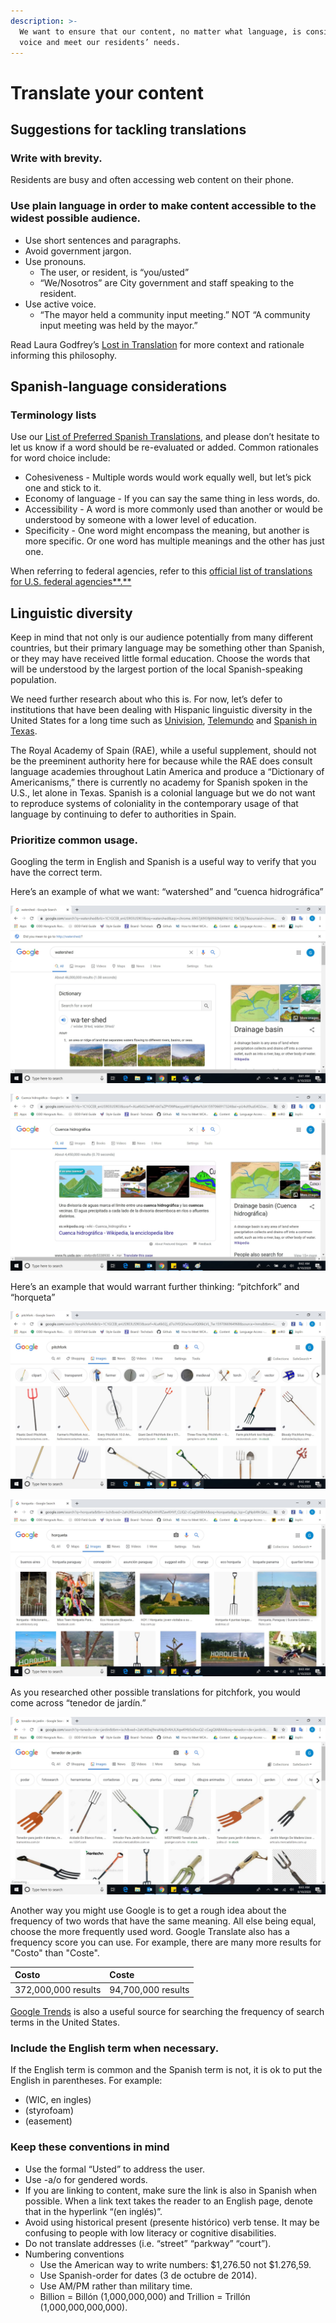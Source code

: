 ```yaml
---
description: >-
  We want to ensure that our content, no matter what language, is consistent in
  voice and meet our residents’ needs.
---
```


# Translate your content

## Suggestions for tackling translations

### Write with brevity. 

Residents are busy and often accessing web content on their phone. 

### Use plain language in order to make content accessible to the widest possible audience. 

* Use short sentences and paragraphs.
* Avoid government jargon.
* Use pronouns.
  * The user, or resident, is “you/usted”
  * “We/Nosotros” are City government and staff speaking to the resident.
* Use active voice.
  * “The mayor held a community input meeting.” NOT “A community input meeting was held by the mayor.”

Read Laura Godfrey’s [Lost in Translation](https://digital.gov/2012/10/01/automated-translation-good-solution-or-not/) for more context and rationale informing this philosophy.

## **Spanish-language considerations**

### Terminology lists

Use our [List of Preferred Spanish Translations](https://docs.google.com/spreadsheets/d/1gEyX6ayn1TW7CQxngsMT9pej-egMWxCtxAzRWXAeLfM/edit#gid=0), and please don’t hesitate to let us know if a word should be re-evaluated or added. Common rationales for word choice include:

* Cohesiveness - Multiple words would work equally well, but let’s pick one and stick to it.
* Economy of language - If you can say the same thing in less words, do.
* Accessibility - A word is more commonly used than another or would be understood by someone with a lower level of education.
* Specificity - One word might encompass the meaning, but another is more specific. Or one word has multiple meanings and the other has just one.

When referring to federal agencies, refer to this [official list of translations for U.S. federal agencies**.**](https://www.usa.gov/style-guide/spanish-translations-departments-agencies)

## Linguistic diversity[ ](https://www.usa.gov/style-guide/spanish-translations-departments-agencies)

Keep in mind that not only is our audience potentially from many different countries, but  their primary language may be something other than Spanish, or they may have received little formal education. Choose the words that will be understood by the largest portion of the local Spanish-speaking population.

We need further research about who this is. For now, let’s defer to institutions that have been dealing with Hispanic linguistic diversity in the United States for a long time such as [Univision](http://univision.com), [Telemundo](http://telemundo.com) and [Spanish in Texas](https://spanishintexas.org/). 

The Royal Academy of Spain \(RAE\), while a useful supplement, should not be the preeminent authority here for because while the RAE does consult language academies throughout Latin America and produce a “Dictionary of Americanisms,” there is currently no academy for Spanish spoken in the U.S., let alone in Texas. Spanish is a colonial language but we do not want to reproduce systems of coloniality in the contemporary usage of that language by continuing to defer to authorities in Spain.

### Prioritize common usage.

Googling the term in English and Spanish is a useful way to verify that you have the correct term.

Here’s an example of what we want: “watershed” and “cuenca hidrográfica”

![search results for &quot;watershed&quot;](.gitbook/assets/watershed.jpg)

![search results for &#x201C;cuenca hidrogr&#xE1;fica&#x201D;](.gitbook/assets/cuenca.jpg)

Here’s an example that would warrant further thinking: “pitchfork” and “horqueta”

![search results for &quot;pitchfork&quot;](.gitbook/assets/pitchfork.jpg)

![search results for &quot;horqueta&quot;](.gitbook/assets/horqueta.jpg)

As you researched other possible translations for pitchfork, you would come across “tenedor de jardín.” 

![search results for &#x201C;tenedor de jard&#xED;n.&#x201D; ](.gitbook/assets/tenedor-de-jardin.jpg)

Another way you might use Google is to get a rough idea about the frequency of two words that have the same meaning. All else being equal, choose the more frequently used word. Google Translate also has a frequency score you can use.  For example, there are many more results for "Costo" than "Coste".

| **Costo**  | Coste |
| :--- | :--- |
| 372,000,000 results | 94,700,000 results |

[Google Trends](https://trends.google.com/trends/) is also a useful source for searching the frequency of search terms in the United States.

### Include the English term when necessary.

If the English term is common and the Spanish term is not, it is ok to put the English in parentheses. For example: 

* \(WIC, en ingles\)
* \(styrofoam\)
* \(easement\)

### **Keep these conventions in mind**

* Use the formal “Usted” to address the user.
* Use -a/o for gendered words.
* If you are linking to content, make sure the link is also in Spanish when possible. When a link text takes the reader to an English page, denote that in the hyperlink “\(en inglés\)”.
* Avoid using historical present \(presente histórico\) verb tense. It may be confusing to people with low literacy or cognitive disabilities. 
* Do not translate addresses \(i.e. “street” “parkway” “court”\).
* Numbering conventions
  * Use the American way to write numbers: $1,276.50 not $1.276,59.
  * Use Spanish-order for dates \(3 de octubre de 2014\). 
  * Use AM/PM rather than military time.
  * Billion = Billón \(1,000,000,000\) and Trillion = Trillón \(1,000,000,000,000\).

  






